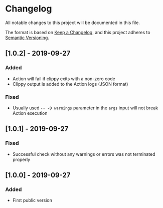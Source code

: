 # Changelog
All notable changes to this project will be documented in this file.

The format is based on [Keep a Changelog](https://keepachangelog.com/en/1.0.0/),
and this project adheres to [Semantic Versioning](https://semver.org/spec/v2.0.0.html).

## [1.0.2] - 2019-09-27

### Added

- Action will fail if clippy exits with a non-zero code
- Clippy output is added to the Action logs (JSON format)

### Fixed

- Usually used `-- -D warnings` parameter in the `args` input will not break Action execution

## [1.0.1] - 2019-09-27

### Fixed

- Successful check without any warnings or errors was not terminated properly

## [1.0.0] - 2019-09-27

### Added

- First public version
